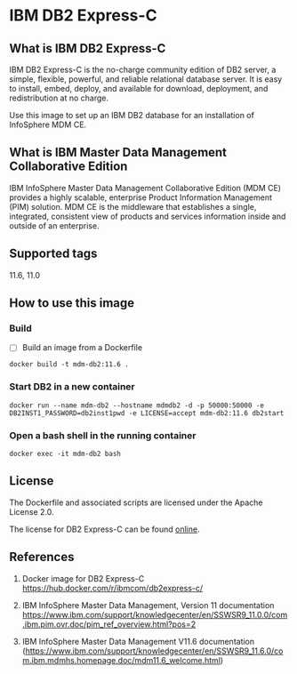 # IBM DB2 Express-C


## What is IBM DB2 Express-C

IBM DB2 Express-C is the no-charge community edition of DB2 server, a simple, flexible, powerful, and reliable relational database server. 
It is easy to install, embed, deploy, and available for download, deployment, and redistribution at no charge.

Use this image to set up an IBM DB2 database for an installation of InfoSphere MDM CE.

## What is IBM Master Data Management Collaborative Edition

IBM InfoSphere Master Data Management Collaborative Edition (MDM CE) provides a highly scalable, enterprise Product Information Management (PIM) solution. MDM CE is the middleware that establishes a single, integrated, consistent view of products and services information inside and outside of an enterprise.

<!--
## What is IBM Master Data Management Advanced Edition

IBM InfoSphere MDM Advanced Edition enables multiple MDM styles and domains to work together to provide a comprehensive set of MDM capabilities.
-->

## Supported tags

11.6, 11.0

## How to use this image

### Build

<!--
- [ ] Copy database scripts to the ```ddl``` folder

	The scripts to create IBM DB2 databases and table spaces are located in STARTUPKIT_INSTALL_HOME/CoreData/Full/DB2/Standard/ddl/
	* CreateDB.sql
	* CreateTS.sql
-->
	
- [ ] Build an image from a Dockerfile

```
docker build -t mdm-db2:11.6 .
```
<!--
docker build -t mdm-db2:11.0 .
-->

<!--
/tmp/bpm/IM64/userinstc -acceptLicense input /share/bpmExp_linux_response_nonroot_64bit.xml -log /tmp/silent_install.log
-->

### Start DB2 in a new container

```
docker run --name mdm-db2 --hostname mdmdb2 -d -p 50000:50000 -e DB2INST1_PASSWORD=db2inst1pwd -e LICENSE=accept mdm-db2:11.6 db2start
```
<!--
docker run --name mdm-db2 --hostname mdmdb2 -d -p 50000:50000 -e DB2INST1_PASSWORD=db2inst1pwd -e LICENSE=accept mdm-db2:11.0 db2start
-->

### Open a bash shell in the running container

```
docker exec -it mdm-db2 bash
```

## License

The Dockerfile and associated scripts are licensed under the Apache License 2.0. 

The license for DB2 Express-C can be found [online](http://www-03.ibm.com/software/sla/sladb.nsf/displaylis/5DF1EE126832D3F185257DAB0064BEFA?OpenDocument).

## References

1. Docker image for DB2 Express-C
   https://hub.docker.com/r/ibmcom/db2express-c/

2. IBM InfoSphere Master Data Management, Version 11 documentation
   https://www.ibm.com/support/knowledgecenter/en/SSWSR9_11.0.0/com.ibm.pim.ovr.doc/pim_ref_overview.html?pos=2

3. IBM InfoSphere Master Data Management V11.6 documentation (https://www.ibm.com/support/knowledgecenter/en/SSWSR9_11.6.0/com.ibm.mdmhs.homepage.doc/mdm11.6_welcome.html)
